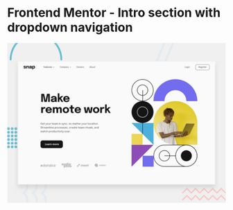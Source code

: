 # Frontend Mentor - Intro section with dropdown navigation
![Design preview for the Intro section with dropdown navigation coding challenge](./design/desktop-preview.jpg)
